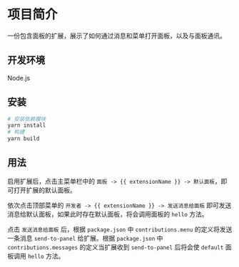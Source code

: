 # 项目简介

一份包含面板的扩展，展示了如何通过消息和菜单打开面板，以及与面板通讯。

## 开发环境

Node.js

## 安装

```bash
# 安装依赖模块
yarn install
# 构建
yarn build
```

## 用法

启用扩展后，点击主菜单栏中的 `面板 -> {{ extensionName }} -> 默认面板`，即可打开扩展的默认面板。

依次点击顶部菜单的 `开发者 -> {{ extensionName }} -> 发送消息给面板` 即可发送消息给默认面板，如果此时存在默认面板，将会调用面板的 `hello` 方法。

点击 `发送消息给面板` 后，根据 `package.json` 中 `contributions.menu` 的定义将发送一条消息 `send-to-panel` 给扩展。根据 `package.json` 中 `contributions.messages` 的定义当扩展收到 `send-to-panel` 后将会使 `default` 面板调用 `hello` 方法。

